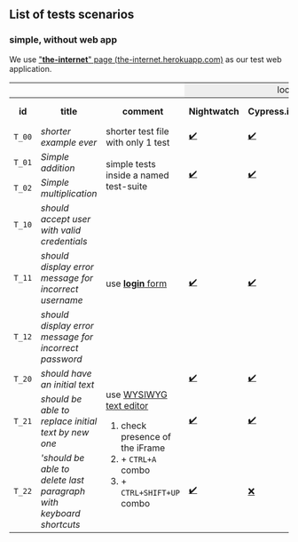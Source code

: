 ## List of tests scenarios

### simple, without web app


We use  ["**the-internet**" page (the-internet.herokuapp.com)](https://the-internet.herokuapp.com) as our test web application.

<table>
    <tr>
        <td align="center" colspan="3"></td>
        <td align="center" colspan="4"
   style="background-color: #eeeeee">location</td>
    </tr>
    <tr>
        <th>id</th>
        <th>title</th>
        <th>comment</th>
        <th>Nightwatch</th>
        <th>Cypress.io</th>
        <th>Playwright</th>
        <th>Selenium + Jest</th>
    </tr>
    <tr>
        <td><code>T_00</code></td>
        <td><em>shorter example ever</em></td>
        <td>shorter test file with only 1 test</td>
        <td><a href="./with-nightwatch/tests/simple/simpleSingleTest.spec.ts" >✔️</a></td>
        <td><a href="./with-cypressio/tests/simple/simpleSingleTest.spec.ts" >✔️</a></td>
        <td><a href="./with-playwright/tests/simple/simpleSingleTest.spec.ts" >✔️</a></td>
        <td><a href="./with-selenium-jest/tests/simple/simpleSingleTest.spec.ts" >✔️</a></td>
    </tr>
    <tr>
        <td><code>T_01</code></td>
        <td><em>Simple addition</em></td>
        <td rowspan="2">simple tests inside a named test-suite</td>
        <td rowspan="2"><a href="./with-nightwatch/tests/simple/simpleTestSuite.spec.ts" >✔️</a></td>
        <td rowspan="2"><a href="./with-cypressio/tests/simple/simpleTestSuite.spec.ts" >✔️</a></td>
        <td rowspan="2"><a href="./with-playwright/tests/simple/simpleTestSuite.spec.ts" >✔️</a></td>
        <td rowspan="2"><a href="./with-selenium-jest/tests/simple/simpleTestSuite.spec.ts" >✔️</a></td>
    </tr>
    <tr>
        <td><code>T_02</code></td>
        <td><em>Simple multiplication</em></td>
    </tr>
    <tr>
        <td><code>T_10</code></td>
        <td><em>should accept user with valid credentials</em></td>
        <td rowspan=3>use <a href="https://the-internet.herokuapp.com/login"><strong>login</strong> form</a</td>
        <td rowspan=3><a href="./with-nightwatch/tests/web/simpleFormLogin.spec.ts" >✔️</a></td>
        <td rowspan=3><a href="./with-cypressio/tests/web/simpleFormLogin.spec.ts" >✔️</a></td>
        <td rowspan=3><a href="./with-playwright/tests/web/simpleFormLogin.spec.ts" >✔️</a></td>
        <td rowspan=3><a href="./with-selenium-jest/tests/web/simpleFormLogin.spec.ts" >✔️</a></td>
    </tr>
    <tr>
        <td><code>T_11</code></td>
        <td><em>should display error message for incorrect username</em></td>
    </tr>
    <tr>
        <td><code>T_12</code></td>
        <td><em>should display error message for incorrect password</em></td>
    </tr>
    <tr>
        <td><code>T_20</code></td>
        <td><em>should have an initial text</em></td>
        <td rowspan=3>
            <p>
              use <a href="https://the-internet.herokuapp.com/tinymce">WYSIWYG text editor</a>
            </p>
            <ol>
                <li>check presence of the iFrame</li>
                <li>+ <code>CTRL+A</code> combo</li>
                <li>+ <code>CTRL+SHIFT+UP</code> combo</li>
            </ol>
        </td>
        <td><a href="./with-nightwatch/tests/web/textEditor.spec.ts" >✔️</a></td>
        <td><a href="./with-cypressio/tests/web/textEditor.spec.ts" >✔️</a></td>
        <td><a href="./with-playwright/tests/web/textEditor.spec.ts" >✔️</a></td>
        <td><a href="./with-selenium-jest/tests/web/textEditor.spec.ts" >⚪</a></td>
    </tr>
    <tr>
        <td><code>T_21</code></td>
        <td><em>should be able to replace initial text by new one</em></td>
        <td><a href="./with-nightwatch/tests/web/textEditor.spec.ts" >✔️</a></td>
        <td><a href="./with-cypressio/tests/web/textEditor.spec.ts" >✔️</a></td>
        <td><a href="./with-playwright/tests/web/textEditor.spec.ts" >✔️</a></td>
        <td><a href="./with-selenium-jest/tests/web/textEditor.spec.ts" >⚪</a></td>
    </tr>
    <tr>
        <td><code>T_22</code></td>
        <td><em>'should be able to delete last paragraph with keyboard shortcuts</em></td>
        <td><a href="./with-nightwatch/tests/web/textEditor.spec.ts" >✔️</a></td>
        <td><a href="./with-cypressio/tests/web/textEditor.spec.ts" >❌</a></td>
        <td><a href="./with-playwright/tests/web/textEditor.spec.ts" >✔️</a></td>
        <td><a href="./with-selenium-jest/tests/web/textEditor.spec.ts" >⚪</a></td>
    </tr>
</table>